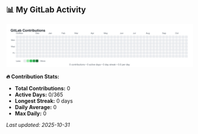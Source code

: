 <!-- GITLAB-STATS:START -->
## 📊 My GitLab Activity

![GitLab Contributions](./gitlab-contributions.svg)

**🔥 Contribution Stats:**
- **Total Contributions:** 0
- **Active Days:** 0/365
- **Longest Streak:** 0 days
- **Daily Average:** 0
- **Max Daily:** 0

*Last updated: 2025-10-31*
<!-- GITLAB-STATS:END -->
